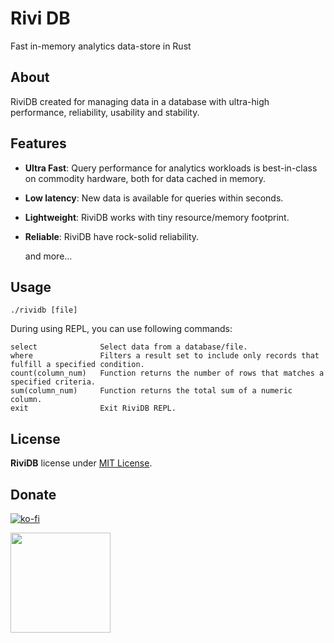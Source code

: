# Rivi DB

Fast in-memory analytics data-store in Rust

## About
RiviDB created for managing data in a database with ultra-high performance, reliability, usability and stability.

## Features
- **Ultra Fast**: Query performance for analytics workloads is best-in-class on commodity hardware, both for data cached in memory.

- **Low latency**: New data is available for queries within seconds.

- **Lightweight**: RiviDB works with tiny resource/memory footprint.

- **Reliable**: RiviDB have rock-solid reliability.

    and more...

## Usage

```
./rividb [file]
```
During using REPL, you can use following commands:
```
select              Select data from a database/file.
where               Filters a result set to include only records that fulfill a specified condition.
count(column_num)   Function returns the number of rows that matches a specified criteria.
sum(column_num)     Function returns the total sum of a numeric column.
exit                Exit RiviDB REPL.
```

## License
**RiviDB** license under [MIT License](LICENSE.txt).


## Donate

[![ko-fi](https://www.ko-fi.com/img/githubbutton_sm.svg)](https://ko-fi.com/L3L0TYVL)


<a href="https://www.patreon.com/bePatron?u=13417375">
    <img src="https://c5.patreon.com/external/logo/become_a_patron_button@2x.png" width="160">
</a>
